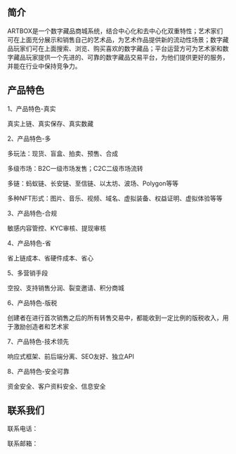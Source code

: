 

简介
---------------------------


ARTBOX是一个数字藏品商城系统，结合中心化和去中心化双重特性；艺术家们可在上面充分展示和销售自己的艺术品，为艺术作品提供新的流动性场景；数字藏品玩家们可在上面搜索、浏览、购买喜欢的数字藏品；平台运营方可为艺术家和数字藏品玩家提供一个先进的、可靠的数字藏品交易平台，为他们提供更好的服务，并能在行业中保持竞争力。



产品特色
---------------------------

1、产品特色-真实



真实上链、真实保存、真实数藏



2、产品特色-多



多玩法：现货、盲盒、拍卖、预售、合成



多级市场：B2C一级市场发售；C2C二级市场流转



多链：蚂蚁链、长安链、至信链、以太坊、波场、Polygon等等



多种NFT形式：图片、音乐、视频、域名、虚拟装备、权益证明、虚拟体验等等



3、产品特色-合规



敏感内容管控、KYC审核、提现审核



4、产品特色-省



省上链成本、省硬件成本、省心



5、多营销手段



空投、支持销售分润、裂变邀请、积分商城



6、产品特色-版税



创建者在进行首次销售之后的所有转售交易中，都能收到一定比例的版税收入，用于激励创造者和艺术家



7、产品特色-技术领先



响应式框架、前后端分离、SEO友好、独立API




8、产品特色-安全可靠




资金安全、客户资料安全、信息安全



联系我们
---------------------------
联系电话：



联系邮箱：
